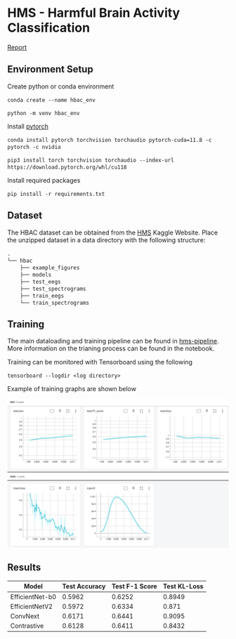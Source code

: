# HMS - Harmful Brain Activity Classification

[Report](/report.pdf)

## Environment Setup

Create python or conda environment
```
conda create --name hbac_env
```
```
python -m venv hbac_env
```

Install [pytorch](https://pytorch.org/)

```
conda install pytorch torchvision torchaudio pytorch-cuda=11.8 -c pytorch -c nvidia
```

```
pip3 install torch torchvision torchaudio --index-url https://download.pytorch.org/whl/cu118
```

Install required packages
```
pip install -r requirements.txt
```

## Dataset

The HBAC dataset can be obtained from the [HMS](https://www.kaggle.com/competitions/hms-harmful-brain-activity-classification/data) Kaggle Website. Place the unzipped dataset in a data directory with the following structure:
```
.
└── hbac
    ├── example_figures
    ├── models
    ├── test_eegs
    ├── test_spectrograms
    ├── train_eegs
    └── train_spectrograms
```

## Training

The main dataloading and training pipeline can be found in [hms-pipeline](/hms-pipeline.ipynb). More information on the trianing process can be found in the notebook.


Training can be monitored with Tensorboard using the following 

```
tensorboard --logdir <log directory>
```

Example of training graphs are shown below

![training plots in tensorboard](/images/training_plots.png)

## Results

| Model  | Test Accuracy | Test F-1 Score | Test KL-Loss |
| --- | --- | --- | --- |
| EfficientNet-b0 | 0.5962 | 0.6252 | 0.8949 |
| EfficientNetV2 | 0.5972 | 0.6334 | 0.871 |
| ConvNext | 0.6171 | 0.6441 | 0.9095 |
| Contrastive | 0.6128 | 0.6411 | 0.8432 |
